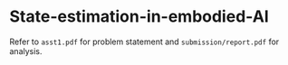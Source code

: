 # State-estimation-in-embodied-AI
Refer to `asst1.pdf` for problem statement and `submission/report.pdf` for analysis.
